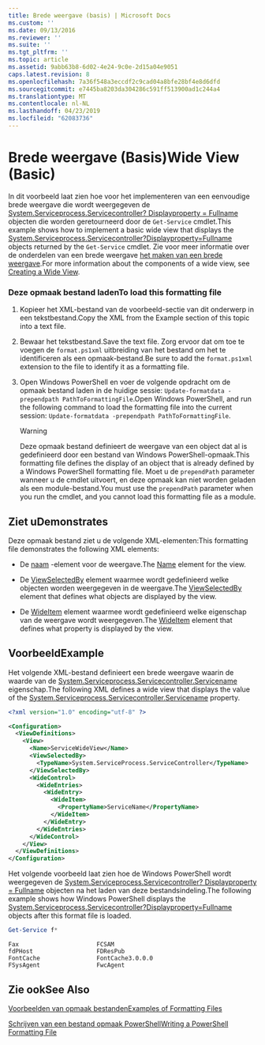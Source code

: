 ```yaml
---
title: Brede weergave (basis) | Microsoft Docs
ms.custom: ''
ms.date: 09/13/2016
ms.reviewer: ''
ms.suite: ''
ms.tgt_pltfrm: ''
ms.topic: article
ms.assetid: 9abb63b8-6d02-4e24-9c0e-2d15a04e9051
caps.latest.revision: 8
ms.openlocfilehash: 7a36f548a3eccdf2c9cad04a8bfe28bf4e8d6dfd
ms.sourcegitcommit: e7445ba8203da304286c591ff513900ad1c244a4
ms.translationtype: MT
ms.contentlocale: nl-NL
ms.lasthandoff: 04/23/2019
ms.locfileid: "62083736"
---
```

# <a name="wide-view-basic"></a><span data-ttu-id="85252-102">Brede weergave (Basis)</span><span class="sxs-lookup"><span data-stu-id="85252-102">Wide View (Basic)</span></span>

<span data-ttu-id="85252-103">In dit voorbeeld laat zien hoe voor het implementeren van een eenvoudige brede weergave die wordt weergegeven de [System.Serviceprocess.Servicecontroller? Displayproperty = Fullname](/dotnet/api/System.ServiceProcess.ServiceController) objecten die worden geretourneerd door de `Get-Service` cmdlet.</span><span class="sxs-lookup"><span data-stu-id="85252-103">This example shows how to implement a basic wide view that displays the [System.Serviceprocess.Servicecontroller?Displayproperty=Fullname](/dotnet/api/System.ServiceProcess.ServiceController) objects returned by the `Get-Service` cmdlet.</span></span> <span data-ttu-id="85252-104">Zie voor meer informatie over de onderdelen van een brede weergave [het maken van een brede weergave](./creating-a-wide-view.md).</span><span class="sxs-lookup"><span data-stu-id="85252-104">For more information about the components of a wide view, see [Creating a Wide View](./creating-a-wide-view.md).</span></span>

### <a name="to-load-this-formatting-file"></a><span data-ttu-id="85252-105">Deze opmaak bestand laden</span><span class="sxs-lookup"><span data-stu-id="85252-105">To load this formatting file</span></span>

1. <span data-ttu-id="85252-106">Kopieer het XML-bestand van de voorbeeld-sectie van dit onderwerp in een tekstbestand.</span><span class="sxs-lookup"><span data-stu-id="85252-106">Copy the XML from the Example section of this topic into a text file.</span></span>

2. <span data-ttu-id="85252-107">Bewaar het tekstbestand.</span><span class="sxs-lookup"><span data-stu-id="85252-107">Save the text file.</span></span> <span data-ttu-id="85252-108">Zorg ervoor dat om toe te voegen de `format.ps1xml` uitbreiding van het bestand om het te identificeren als een opmaak-bestand.</span><span class="sxs-lookup"><span data-stu-id="85252-108">Be sure to add the `format.ps1xml` extension to the file to identify it as a formatting file.</span></span>

3. <span data-ttu-id="85252-109">Open Windows PowerShell en voer de volgende opdracht om de opmaak bestand laden in de huidige sessie: `Update-formatdata -prependpath PathToFormattingFile`.</span><span class="sxs-lookup"><span data-stu-id="85252-109">Open Windows PowerShell, and run the following command to load the formatting file into the current session: `Update-formatdata -prependpath PathToFormattingFile`.</span></span>

   > [!WARNING]
   > <span data-ttu-id="85252-110">Deze opmaak bestand definieert de weergave van een object dat al is gedefinieerd door een bestand van Windows PowerShell-opmaak.</span><span class="sxs-lookup"><span data-stu-id="85252-110">This formatting file defines the display of an object that is already defined by a Windows PowerShell formatting file.</span></span> <span data-ttu-id="85252-111">Moet u de `prependPath` parameter wanneer u de cmdlet uitvoert, en deze opmaak kan niet worden geladen als een module-bestand.</span><span class="sxs-lookup"><span data-stu-id="85252-111">You must use the `prependPath` parameter when you run the cmdlet, and you cannot load this formatting file as a module.</span></span>

## <a name="demonstrates"></a><span data-ttu-id="85252-112">Ziet u</span><span class="sxs-lookup"><span data-stu-id="85252-112">Demonstrates</span></span>

<span data-ttu-id="85252-113">Deze opmaak bestand ziet u de volgende XML-elementen:</span><span class="sxs-lookup"><span data-stu-id="85252-113">This formatting file demonstrates the following XML elements:</span></span>

- <span data-ttu-id="85252-114">De [naam](./name-element-for-view-format.md) -element voor de weergave.</span><span class="sxs-lookup"><span data-stu-id="85252-114">The [Name](./name-element-for-view-format.md) element for the view.</span></span>

- <span data-ttu-id="85252-115">De [ViewSelectedBy](./viewselectedby-element-format.md) element waarmee wordt gedefinieerd welke objecten worden weergegeven in de weergave.</span><span class="sxs-lookup"><span data-stu-id="85252-115">The [ViewSelectedBy](./viewselectedby-element-format.md) element that defines what objects are displayed by the view.</span></span>

- <span data-ttu-id="85252-116">De [WideItem](./wideitem-element-for-widecontrol-format.md) element waarmee wordt gedefinieerd welke eigenschap van de weergave wordt weergegeven.</span><span class="sxs-lookup"><span data-stu-id="85252-116">The [WideItem](./wideitem-element-for-widecontrol-format.md) element that defines what property is displayed by the view.</span></span>

## <a name="example"></a><span data-ttu-id="85252-117">Voorbeeld</span><span class="sxs-lookup"><span data-stu-id="85252-117">Example</span></span>

<span data-ttu-id="85252-118">Het volgende XML-bestand definieert een brede weergave waarin de waarde van de [System.Serviceprocess.Servicecontroller.Servicename](/dotnet/api/System.ServiceProcess.ServiceController.ServiceName) eigenschap.</span><span class="sxs-lookup"><span data-stu-id="85252-118">The following XML defines a wide view that displays the value of the [System.Serviceprocess.Servicecontroller.Servicename](/dotnet/api/System.ServiceProcess.ServiceController.ServiceName) property.</span></span>

```xml
<?xml version="1.0" encoding="utf-8" ?>

<Configuration>
  <ViewDefinitions>
    <View>
      <Name>ServiceWideView</Name>
      <ViewSelectedBy>
        <TypeName>System.ServiceProcess.ServiceController</TypeName>
      </ViewSelectedBy>
      <WideControl>
        <WideEntries>
          <WideEntry>
            <WideItem>
              <PropertyName>ServiceName</PropertyName>
            </WideItem>
          </WideEntry>
        </WideEntries>
      </WideControl>
    </View>
  </ViewDefinitions>
</Configuration>
```

<span data-ttu-id="85252-119">Het volgende voorbeeld laat zien hoe de Windows PowerShell wordt weergegeven de [System.Serviceprocess.Servicecontroller? Displayproperty = Fullname](/dotnet/api/System.ServiceProcess.ServiceController) objecten na het laden van deze bestandsindeling.</span><span class="sxs-lookup"><span data-stu-id="85252-119">The following example shows how Windows PowerShell displays the [System.Serviceprocess.Servicecontroller?Displayproperty=Fullname](/dotnet/api/System.ServiceProcess.ServiceController) objects after this format file is loaded.</span></span>

```powershell
Get-Service f*
```

```output
Fax                      FCSAM
fdPHost                  FDResPub
FontCache                FontCache3.0.0.0
FSysAgent                FwcAgent
```

## <a name="see-also"></a><span data-ttu-id="85252-120">Zie ook</span><span class="sxs-lookup"><span data-stu-id="85252-120">See Also</span></span>

[<span data-ttu-id="85252-121">Voorbeelden van opmaak bestanden</span><span class="sxs-lookup"><span data-stu-id="85252-121">Examples of Formatting Files</span></span>](./examples-of-formatting-files.md)

[<span data-ttu-id="85252-122">Schrijven van een bestand opmaak PowerShell</span><span class="sxs-lookup"><span data-stu-id="85252-122">Writing a PowerShell Formatting File</span></span>](./writing-a-powershell-formatting-file.md)
